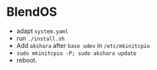 # BlendOS

* adapt `system.yaml`
* run `./install.sh`
* Add `akshara` after `base udev` in `/etc/mkinitcpio`
* `sudo mkinitcpio -P; sudo akshara update`
* reboot.


